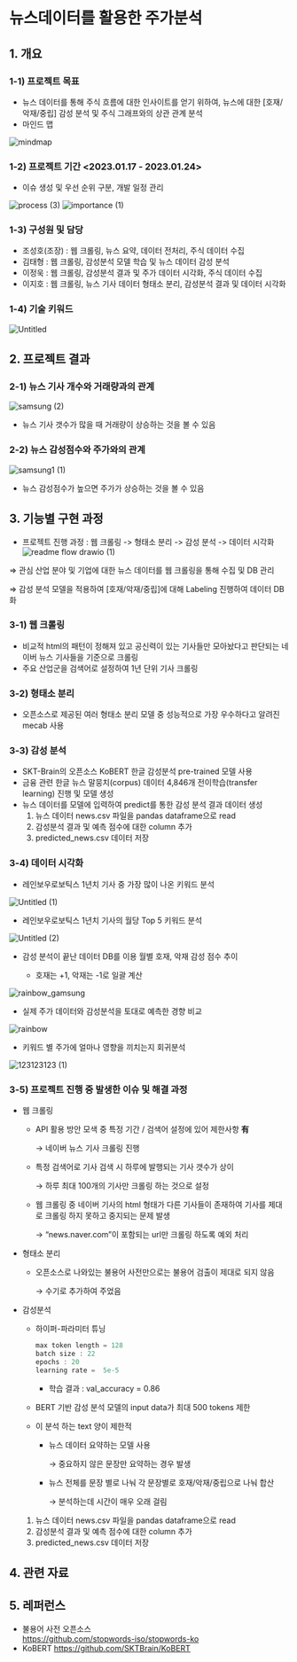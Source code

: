 # 뉴스데이터를 활용한 주가분석

## 1. 개요 
### 1-1) 프로젝트 목표
- 뉴스 데이터를 통해 주식 흐름에 대한 인사이트를 얻기 위하여, 뉴스에 대한 [호재/악재/중립] 감성 분석 및 주식 그래프와의 상관 관계 분석
- 마인드 맵
  
![mindmap](https://github.com/addinedu-ros-4th/eda-repo-5/assets/157219758/fa417f46-fe48-4d28-ad81-f18470348d32)
### 1-2) 프로젝트 기간 <2023.01.17 - 2023.01.24>
  - 이슈 생성 및 우선 순위 구분, 개발 일정 관리
  
![process (3)](https://github.com/cccsssshh/log_repository/assets/157219758/666ab173-4a41-4e22-80a0-3eb7b7f8a4d6)
  ![importance (1)](https://github.com/cccsssshh/log_repository/assets/157219758/30ed229d-9511-45bc-a98d-0f22087b31a3)

### 1-3) 구성원 및 담당
  - 조성호(조장) : 웹 크롤링, 뉴스 요약, 데이터 전처리, 주식 데이터 수집
  - 김태형 : 웹 크롤링, 감성분석 모델 학습 및 뉴스 데이터 감성 분석
  - 이정욱 : 웹 크롤링, 감성분석 결과 및 주가 데이터 시각화, 주식 데이터 수집
  - 이지호 : 웹 크롤링, 뉴스 기사 데이터 형태소 분리, 감성분석 결과 및 데이터 시각화

### 1-4) 기술 키워드
![Untitled](https://github.com/cccsssshh/log_repository/assets/157219758/b94a28bb-e5a1-47ac-982d-acdb531df91a)

  
  
## 2. 프로젝트 결과
### 2-1) 뉴스 기사 개수와 거래량과의 관계

![samsung (2)](https://github.com/cccsssshh/log_repository/assets/157219758/e33ee3b9-010e-4da1-89f0-6a6dfca14b12)

  - 뉴스 기사 갯수가 많을 때 거래량이 상승하는 것을 볼 수 있음

### 2-2) 뉴스 감성점수와 주가와의 관계

![samsung1 (1)](https://github.com/cccsssshh/log_repository/assets/157219758/08fd435f-2499-4999-82a6-d4a26cb3cbe7)

  - 뉴스 감성점수가 높으면 주가가 상승하는 것을 볼 수 있음

## 3. 기능별 구현 과정
- 프로젝트 진행 과정 : 웹 크롤링 -> 형태소 분리 -> 감성 분석 -> 데이터 시각화
![readme flow drawio (1)](https://github.com/cccsssshh/log_repository/assets/157219758/2993b2a1-e9d4-471f-8d94-9e4e7160180e)

⇒ 관심 산업 분야 및 기업에 대한 뉴스 데이터를 웹 크롤링을 통해 수집 및 DB 관리

⇒ 감성 분석 모델을 적용하여 [호재/악재/중립]에 대해 Labeling 진행하여 데이터 DB화


### 3-1) 웹 크롤링
  - 비교적 html의 패턴이 정해져 있고 공신력이 있는 기사들만 모아놨다고 판단되는 네이버 뉴스 기사들을 기준으로 크롤링
  - 주요 산업군을 검색어로 설정하여 1년 단위 기사 크롤링

### 3-2) 형태소 분리
  - 오픈소스로 제공된 여러 형태소 분리 모델 중 성능적으로 가장 우수하다고 알려진 mecab 사용

### 3-3) 감성 분석
- SKT-Brain의 오픈소스 KoBERT 한글 감성분석 pre-trained 모델 사용
- 금융 관련 한글 뉴스 말뭉치(corpus) 데이터 4,846개 전이학습(transfer learning) 진행 및 모델 생성
- 뉴스 데이터를 모델에 입력하여 predict를 통한 감성 분석 결과 데이터 생성
    1. 뉴스 데이터 news.csv 파일을 pandas dataframe으로 read
    2. 감성분석 결과 및 예측 점수에 대한 column 추가
    3. predicted_news.csv 데이터 저장
 
### 3-4) 데이터 시각화
- 레인보우로보틱스 1년치 기사 중 가장 많이 나온 키워드 분석

![Untitled (1)](https://github.com/cccsssshh/log_repository/assets/157219758/071ec264-8b73-4ca7-99cd-83cde1ed2297)

- 레인보우로보틱스 1년치 기사의 월당 Top 5 키워드 분석

![Untitled (2)](https://github.com/cccsssshh/log_repository/assets/157219758/0235b0e3-7bee-46de-9fce-a6c356fadbe8)


- 감성 분석이 끝난 데이터 DB를 이용 월별 호재, 악재 감성 점수 추이

  - 호재는 +1, 악재는 -1로 일괄 계산
  
![rainbow_gamsung](https://github.com/cccsssshh/log_repository/assets/157219758/d1cbfc79-49ae-4875-b61b-57a3fe969e6d)

  - 실제 주가 데이터와 감성분석을 토대로 예측한 경향 비교

![rainbow](https://github.com/cccsssshh/log_repository/assets/157219758/c2049fc2-0d44-4933-a3bd-b59a967bb584)
  
  - 키워드 별 주가에 얼마나 영향을 끼치는지 회귀분석

![123123123 (1)](https://github.com/cccsssshh/log_repository/assets/157219758/9f92345c-fad7-45d0-a0cd-5671dcc2d66a)

### 3-5) 프로젝트 진행 중 발생한 이슈 및 해결 과정
  - 웹 크롤링
      - API 활용 방안 모색 중 특정 기간 / 검색어 설정에 있어 제한사항 **有**
          
          → 네이버 뉴스 기사 크롤링 진행
          
      - 특정 검색어로 기사 검색 시 하루에 발행되는 기사 갯수가 상이
          
          → 하루 최대 100개의 기사만 크롤링 하는 것으로 설정
          
      - 웹 크롤링 중 네이버 기사의 html 형태가 다른 기사들이 존재하여 기사를 제대로 크롤링 하지 못하고 중지되는 문제 발생
          
          → “news.naver.com”이 포함되는 url만 크롤링 하도록 예외 처리
          
  - 형태소 분리
      - 오픈소스로 나와있는 불용어 사전만으로는 불용어 검출이 제대로 되지 않음
          
          → 수기로 추가하여 주었음
          
  - 감성분석
      - 하이퍼-파라미터 튜닝
          
          ```jsx
          max token length = 128
          batch size : 22
          epochs : 20
          learning rate =  5e-5
          ```
          
          - 학습 결과 : val_accuracy = 0.86
      - BERT 기반 감성 분석 모델의 input data가 최대 500 tokens 제한
      - 이 분석 하는 text 양이 제한적
          - 뉴스 데이터 요약하는 모델 사용
              
              →  중요하지 않은 문장만 요약하는 경우 발생
              
          - 뉴스 전체를 문장 별로 나눠 각 문장별로 호재/악재/중립으로 나눠 합산
              
              → 분석하는데 시간이 매우 오래 걸림
              
      1. 뉴스 데이터 news.csv 파일을 pandas dataframe으로 read
      2. 감성분석 결과 및 예측 점수에 대한 column 추가
      3. predicted_news.csv 데이터 저장

## 4. 관련 자료


## 5. 레퍼런스
  - 불용어 사전 오픈소스  
    https://github.com/stopwords-iso/stopwords-ko
  - KoBERT
    https://github.com/SKTBrain/KoBERT

